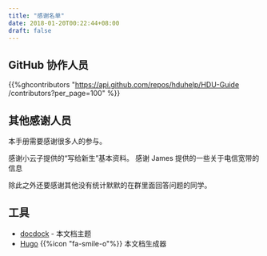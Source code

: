 ```yaml
---
title: "感谢名单"
date: 2018-01-20T00:22:44+08:00
draft: false
---
```


## GitHub 协作人员

{{%ghcontributors "https://api.github.com/repos/hduhelp/HDU-Guide
/contributors?per_page=100" %}}

## 其他感谢人员

本手册需要感谢很多人的参与。

感谢小云子提供的“写给新生”基本资料。
感谢 James 提供的一些关于电信宽带的信息

除此之外还要感谢其他没有统计默默的在群里面回答问题的同学。

## 工具

* [docdock](https://github.com/vjeantet/hugo-theme-docdock) - 本文档主题
* [Hugo](https://gohugo.io/) {{%icon "fa-smile-o"%}} 本文档生成器